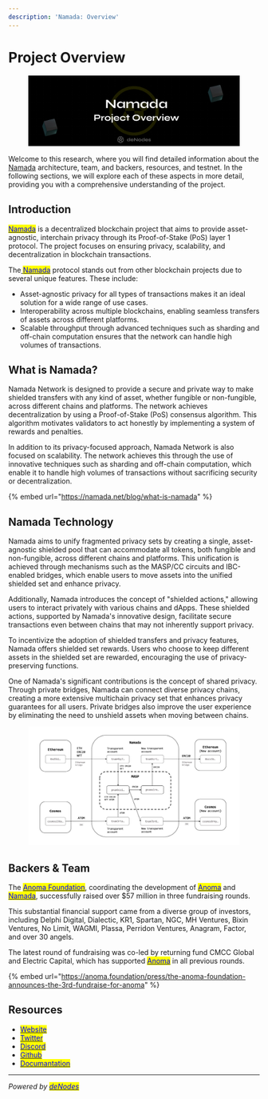 ```yaml
---
description: 'Namada: Overview'
---
```


# Project Overview

<figure><img src="../.gitbook/assets/Twitter header - 8.png" alt=""><figcaption></figcaption></figure>

Welcome to this research, where you will find detailed information about the [Namada](https://namada.net/) architecture, team, and backers, resources, and testnet. In the following sections, we will explore each of these aspects in more detail, providing you with a comprehensive understanding of the project.

## Introduction

[<mark style="color:blue;">Namada</mark>](https://namada.net/) is a decentralized blockchain project that aims to provide asset-agnostic, interchain privacy through its Proof-of-Stake (PoS) layer 1 protocol. The project focuses on ensuring privacy, scalability, and decentralization in blockchain transactions.

The[ <mark style="color:blue;">Namada</mark>](https://twitter.com/namada) protocol stands out from other blockchain projects due to several unique features. These include:

* Asset-agnostic privacy for all types of transactions makes it an ideal solution for a wide range of use cases.
* Interoperability across multiple blockchains, enabling seamless transfers of assets across different platforms.
* Scalable throughput through advanced techniques such as sharding and off-chain computation ensures that the network can handle high volumes of transactions.

## What is Namada?

Namada Network is designed to provide a secure and private way to make shielded transfers with any kind of asset, whether fungible or non-fungible, across different chains and platforms. The network achieves decentralization by using a Proof-of-Stake (PoS) consensus algorithm. This algorithm motivates validators to act honestly by implementing a system of rewards and penalties.

In addition to its privacy-focused approach, Namada Network is also focused on scalability. The network achieves this through the use of innovative techniques such as sharding and off-chain computation, which enable it to handle high volumes of transactions without sacrificing security or decentralization.

{% embed url="https://namada.net/blog/what-is-namada" %}

## Namada Technology

Namada aims to unify fragmented privacy sets by creating a single, asset-agnostic shielded pool that can accommodate all tokens, both fungible and non-fungible, across different chains and platforms. This unification is achieved through mechanisms such as the MASP/CC circuits and IBC-enabled bridges, which enable users to move assets into the unified shielded set and enhance privacy.

Additionally, Namada introduces the concept of "shielded actions," allowing users to interact privately with various chains and dApps. These shielded actions, supported by Namada's innovative design, facilitate secure transactions even between chains that may not inherently support privacy.

To incentivize the adoption of shielded transfers and privacy features, Namada offers shielded set rewards. Users who choose to keep different assets in the shielded set are rewarded, encouraging the use of privacy-preserving functions.

One of Namada's significant contributions is the concept of shared privacy. Through private bridges, Namada can connect diverse privacy chains, creating a more extensive multichain privacy set that enhances privacy guarantees for all users. Private bridges also improve the user experience by eliminating the need to unshield assets when moving between chains.

<figure><img src="../.gitbook/assets/image.png" alt=""><figcaption></figcaption></figure>

## Backers & Team

The [<mark style="color:blue;">Anoma Foundation</mark>](https://anoma.foundation/), coordinating the development of [<mark style="color:blue;">Anoma</mark>](http://anoma.net/) and [<mark style="color:blue;">Namada</mark>](https://namada.net/), successfully raised over $57 million in three fundraising rounds.

This substantial financial support came from a diverse group of investors, including Delphi Digital, Dialectic, KR1, Spartan, NGC, MH Ventures, Bixin Ventures, No Limit, WAGMI, Plassa, Perridon Ventures, Anagram, Factor, and over 30 angels.

The latest round of fundraising was co-led by returning fund CMCC Global and Electric Capital, which has supported [<mark style="color:blue;">Anoma</mark>](http://anoma.net/) in all previous rounds.

{% embed url="https://anoma.foundation/press/the-anoma-foundation-announces-the-3rd-fundraise-for-anoma" %}

## Resources

* [<mark style="color:blue;">Website</mark>](https://namada.net/)
* [<mark style="color:blue;">Twitter</mark>](https://twitter.com/namada)
* [<mark style="color:blue;">Discord</mark>](https://discord.com/invite/namada)
* [<mark style="color:blue;">Github</mark>](https://github.com/anoma/namada)
* [<mark style="color:blue;">Documantation</mark>](https://docs.namada.net/)

***

_Powered by_ [_<mark style="color:blue;">deNodes</mark>_](https://twitter.com/\_denodes)
